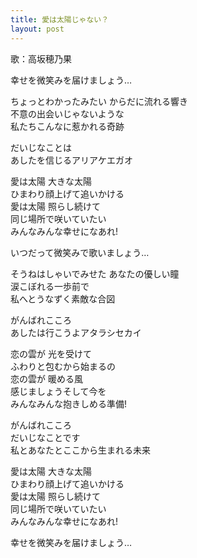 ```yaml
---
title: 愛は太陽じゃない？
layout: post
---
```

歌：<a class="honoka">高坂穂乃果</a>

<p><a class="honoka">幸せを微笑みを届けましょう…</a></p>

<p><a class="honoka">ちょっとわかったみたい からだに流れる響き<br />
不意の出会いじゃないような<br />
私たちこんなに惹かれる奇跡</a></p>

<p><a class="honoka">だいじなことは<br />
あしたを信じるアリアケエガオ</a></p>

<p><a class="honoka">愛は太陽 大きな太陽<br />
ひまわり顔上げて追いかける<br />
愛は太陽 照らし続けて<br />
同じ場所で咲いていたい<br />
みんなみんな幸せになあれ!</a></p>

<p><a class="honoka">いつだって微笑みで歌いましょう…</a></p>

<p><a class="honoka">そうねはしゃいでみせた あなたの優しい瞳<br />
涙こぼれる一歩前で<br />
私へとうなずく素敵な合図</a></p>

<p><a class="honoka">がんばれこころ<br />
あしたは行こうよアタラシセカイ</a></p>

<p><a class="honoka">恋の雲が 光を受けて<br />
ふわりと包むから始まるの<br />
恋の雲が 暖める風<br />
感じましょうそして今を<br />
みんなみんな抱きしめる準備!</a></p>

<p><a class="honoka">がんばれこころ<br />
だいじなことです<br />
私とあなたとここから生まれる未来</a></p>

<p><a class="honoka">愛は太陽 大きな太陽<br />
ひまわり顔上げて追いかける<br />
愛は太陽 照らし続けて<br />
同じ場所で咲いていたい<br />
みんなみんな幸せになあれ!</a></p>

<p><a class="honoka">幸せを微笑みを届けましょう…</a></p>